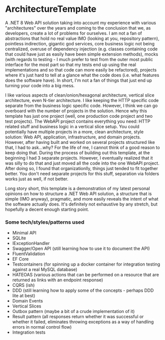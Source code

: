 # ArchitectureTemplate

A .NET 8 Web API solution taking into account my experience with various "architectures" over the years and coming to the conclusion that we, as developers, create a lot of problems for ourselves. I am not a fan of abstractions that hold no real value IMO (looking at you, repository pattern), pointless indirection, gigantic god services, core business logic not being centralized, overuse of dependency injection (e.g. classes containing code that could have just as easily have been simple extension methods), mocks (with regards to testing - I much prefer to test from the outer most public interface for the most part so that my tests end up using the real implementations and so that code can more easily be refactored), projects where it's just hard to tell at a glance what the code does (i.e. what features does the software have). In short, I'm not a fan of things that just end up turning your code into a big mess.

I like various aspects of clean/onion/hexagonal architecture, vertical slice architecture, even N-tier architecture. I like keeping the HTTP specific code separate from the business logic specific code. However, I think we can go overboard with the number of projects in the solution. Hence why this template has just one project (well, one production code project and two test projects). The WebAPI project contains everything you need: HTTP related stuff and business logic in a vertical slice setup. You could potentially have multiple projects in a more, clean architecture, style solution: Web API, application, infrastructure, and domain projects. However, after having built and worked on several projects structured like that, I had to ask...why? For the life of me, I cannot think of a good reason to keep doing that. During the process of building out this template, at the beginning I had 3 separate projects. However, I eventually realized that it was silly to do that and just moved all the code into the one WebAPI project. After doing so, I found that organizationlly, things just tended to fit together better. You don't need separate projects for this stuff, separation via folders works just as well, if not better. 

Long story short, this template is a demonstration of my latest personal opinions on how to structure a .NET Web API solution, a structure that is simple (IMO anyway), pragmatic, and more easily reveals the intent of what the software actually does. It's definitely not exhaustive by any stretch, but hopefully a decent enough starting point.

### Some tech/styles/patterns used

- Minimal API
- SQLite
- IExceptionHandler
- Swagger/Open API (still learning how to use it to document the API)
- FluentValidation
- EF Core
- Testcontainers (for spinning up a docker container for integration testing against a real MySQL database)
- HATEOAS (various actions that can be performed on a resource that are returned as links with an endpoint response)
- CQRS (ish)
- DDD (still learning how to apply some of the concepts - perhaps DDD lite at best)
- Domain Events
- Vertical Slices
- Outbox pattern (maybe a bit of a crude implementation of it)
- Result pattern (all responses return whether it was successful or whether it failed, eliminates throwing exceptions as a way of handling errors in normal control flow)
- Integration tests
